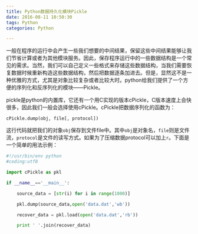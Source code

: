 ```yaml
---
title: Python数据持久化模块Pickle
date: 2016-08-11 10:50:30
tags: Python
categories: Python

---
```


一般在程序的运行中会产生一些我们想要的中间结果，保留这些中间结果能够让我们节省计算或者为其他模块服务。因此，保存程序运行中的一些数据结构是一个常见的需求。当然，我们可以自己定义一些格式来存储这些数据结构，当我们需要恢复数据时候重新构造这些数据结构，然后把数据逐条加进去。但是，显然这不是一种优雅的方式，尤其是对象比较复杂或者比较大时。python给我们提供了一个方便的序列化和反序列化的模块——Pickle。  

pickle是python的内置库，它还有一个用C实现的版本cPickle，C版本速度上会快很多，因此我们一般会选择使用cPickle。cPickle把数据序列化的函数为：  

`cPickle.dump(obj, file[, protocol])`  

这行代码就把我们的对象`obj`保存到文件file中。其中`obj`是对象名，`file`则是文件流，`protocol`是文件的读写方式。如果为了压缩数据protocol可以加上`r`。下面是一个简单的用法示例：

```python
#!/usr/bin/env python
#coding:utf8

import cPickle as pkl

if __name__=='__main__':

    source_data = [str(i) for i in range(1000)]

    pkl.dump(source_data,open('data.dat','wb'))

    recover_data = pkl.load(open('data.dat','rb'))

    print ' '.join(recover_data)

```
